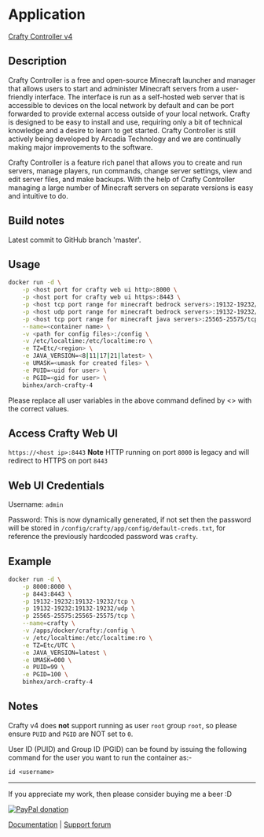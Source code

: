 # Application

[Crafty Controller v4](https://craftycontrol.com/)

## Description

Crafty Controller is a free and open-source Minecraft launcher and manager that
allows users to start and administer Minecraft servers from a user-friendly
interface. The interface is run as a self-hosted web server that is accessible
to devices on the local network by default and can be port forwarded to provide
external access outside of your local network. Crafty is designed to be easy to
install and use, requiring only a bit of technical knowledge and a desire to
learn to get started. Crafty Controller is still actively being developed by
Arcadia Technology and we are continually making major improvements to the
software.

Crafty Controller is a feature rich panel that allows you to create and run
servers, manage players, run commands, change server settings, view and edit
server files, and make backups. With the help of Crafty Controller managing a
large number of Minecraft servers on separate versions is easy and intuitive to
do.

## Build notes

Latest commit to GitHub branch 'master'.

## Usage

```bash
docker run -d \
    -p <host port for crafty web ui http>:8000 \
    -p <host port for crafty web ui https>:8443 \
    -p <host tcp port range for minecraft bedrock servers>:19132-19232/tcp \
    -p <host udp port range for minecraft bedrock servers>:19132-19232/udp \
    -p <host tcp port range for minecraft java servers>:25565-25575/tcp \
    --name=<container name> \
    -v <path for config files>:/config \
    -v /etc/localtime:/etc/localtime:ro \
    -e TZ=Etc/<region> \
    -e JAVA_VERSION=<8|11|17|21|latest> \
    -e UMASK=<umask for created files> \
    -e PUID=<uid for user> \
    -e PGID=<gid for user> \
    binhex/arch-crafty-4
```

Please replace all user variables in the above command defined by <> with the
correct values.

## Access Crafty Web UI

`https://<host ip>:8443`
**Note** HTTP running on port `8000` is legacy and will redirect to HTTPS on
port `8443`

## Web UI Credentials

Username: `admin`

Password: This is now dynamically generated, if not set then the password will
be stored in `/config/crafty/app/config/default-creds.txt`, for reference the
previously hardcoded password was `crafty`.

## Example

```bash
docker run -d \
    -p 8000:8000 \
    -p 8443:8443 \
    -p 19132-19232:19132-19232/tcp \
    -p 19132-19232:19132-19232/udp \
    -p 25565-25575:25565-25575/tcp \
    --name=crafty \
    -v /apps/docker/crafty:/config \
    -v /etc/localtime:/etc/localtime:ro \
    -e TZ=Etc/UTC \
    -e JAVA_VERSION=latest \
    -e UMASK=000 \
    -e PUID=99 \
    -e PGID=100 \
    binhex/arch-crafty-4
```

## Notes

Crafty v4 does **not** support running as user `root` group `root`, so please
ensure `PUID` and `PGID` are NOT set to `0`.

User ID (PUID) and Group ID (PGID) can be found by issuing the following command
for the user you want to run the container as:-

```bsh
id <username>

```

___
If you appreciate my work, then please consider buying me a beer  :D

[![PayPal donation](https://www.paypal.com/en_US/i/btn/btn_donate_SM.gif)](https://www.paypal.com/cgi-bin/webscr?cmd=_s-xclick&hosted_button_id=MM5E27UX6AUU4)

[Documentation](https://github.com/binhex/documentation) | [Support forum](https://forums.unraid.net/topic/124948-support-binhex-crafty-4/)
